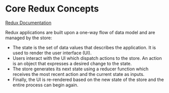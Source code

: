 # Core Redux Concepts
[Redux Documentation](https://redux.js.org/introduction/core-concepts)

Redux applications are built upon a one-way flow of data model and are managed by the store:
- The state is the set of data values that describes the application. It is used to render the user interface (UI).
- Users interact with the UI which dispatch actions to the store. An action is an object that expresses a desired change to the state.
- The store generates its next state using a reducer function which receives the most recent action and the current state as inputs.
- Finally, the UI is re-rendered based on the new state of the store and the entire process can begin again.
